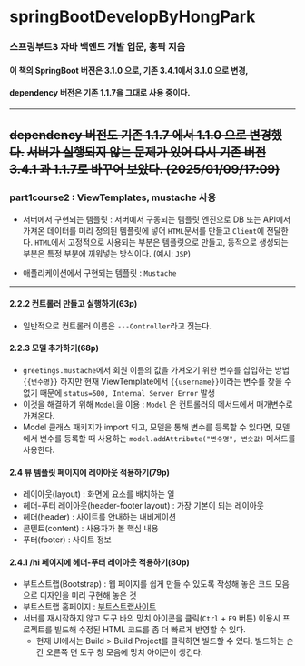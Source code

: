 # springBootDevelopByHongPark
### 스프링부트3 자바 백엔드 개발 입문, 홍팍 지음
#### 이 책의 SpringBoot 버전은 3.1.0 으로, 기존 3.4.1에서 3.1.0 으로 변경, 
#### dependency 버전은 기존 1.1.7을 그대로 사용 중이다.

---
~~dependency 버전도 기존 1.1.7 에서 1.1.0 으로 변경했다.~~
~~서버가 실행되지 않는 문제가 있어 다시 기존 버전 3.4.1 과 1.1.7로 바꾸어 보았다. (2025/01/09/17:09)~~
---
### part1course2 : ViewTemplates, mustache 사용
* 서버에서 구현되는 템플릿 : 서버에서 구동되는 템플릿 엔진으로 DB 또는 API에서 가져온 데이터를 미리 정의된 템플릿에 넣어 `HTML`문서를 만들고 `Client`에 전달한다. `HTML`에서 고정적으로 사용되는 부분은 템플릿으로 만들고, 동적으로 생성되는 부분은 특정 부분에 끼워넣는 방식이다. (예시: `JSP`)</br>

* 애플리케이션에서 구현되는 템플릿 : `Mustache` 
---
#### 2.2.2 컨트롤러 만들고 실행하기(63p)
* 일반적으로 컨트롤러 이름은 `---Controller`라고 짓는다. 

#### 2.2.3 모델 추가하기(68p)
* `greetings.mustache`에서 회원 이름의 값을 가져오기 위한 변수를 삽입하는 방법 `{{변수명}}` 하지만 현재 ViewTemplate에서 `{{username}}`이라는 변수를 찾을 수 없기 때문에 `status=500, Internal Server Error` 발생
* 이것을 해결하기 위해 `Model`을 이용 : `Model` 은 컨트롤러의 메서드에서 매개변수로 가져온다.
* Model 클래스 패키지가 import 되고, 모델을 통해 변수를 등록할 수 있다면, 모델에서 변수를 등록할 때 사용하는 `model.addAttribute("변수명", 변숫값)` 메서드를 사용한다.

#### 2.4 뷰 템플릿 페이지에 레이아웃 적용하기(79p)
* 레이아웃(layout) : 화면에 요소를 배치하는 일 
* 헤더-푸터 레이아웃(header-footer layout) : 가장 기본이 되는 레이아웃 
* 헤더(header) : 사이트를 안내하는 내비게이션
* 콘텐트(content) : 사용자가 볼 핵심 내용
* 푸터(footer) : 사이트 정보

#### 2.4.1 /hi 페이지에 헤더-푸터 레이아웃 적용하기(80p)
* 부트스트랩(Bootstrap) : 웹 페이지를 쉽게 만들 수 있도록 작성해 놓은 코드 모음으로 디자인을 미리 구현해 놓은 것
* 부트스트랩 홈페이지 : [부트스트랩사이트](https://getbootstrap.com)
* 서버를 재시작하지 않고 도구 바의 망치 아이콘을 클릭(`Ctrl` + `F9` 버튼) 이용시 프로젝트를 빌드해 수정된 HTML 코드를 좀 더 빠르게 반영할 수 있다.
  * 현재 UI에서는 Build > Build Project를 클릭하면 빌드할 수 있다. 빌드하는 순간 오른쪽 면 도구 창 모음에 망치 아이콘이 생긴다.
